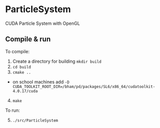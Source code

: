 # ParticleSystem
CUDA Particle System with OpenGL
## Compile & run
To compile:

1. Create a directory for building `mkdir build`
2. `cd build`
3. `cmake ..`
  * on school machines add `-D CUDA_TOOLKIT_ROOT_DIR=/bham/pd/packages/SL6/x86_64/cudatoolkit-4.0.17/cuda`
4. `make`

To run:

5. `./src/ParticleSystem`